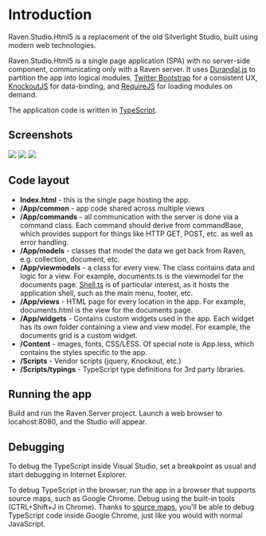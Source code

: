 # Introduction

Raven.Studio.Html5 is a replacement of the old Silverlight Studio, built using modern web technologies.

Raven.Studio.Html5 is a single page application (SPA) with no server-side component, communicating only with a Raven server. It uses <a href="http://durandaljs.com">Durandal.js</a> to partition the app into logical modules, <a href="http://getbootstrap.com">Twitter Bootstrap</a> for a consistent UX, <a href="http://knockoutjs.com">KnockoutJS</a> for data-binding, and <a href="http://requirejs.org">RequireJS</a> for loading modules on demand.

The application code is written in <a href="http://typescriptlang.org">TypeScript</a>.

## Screenshots
<img src="http://judahhimango.com/images/ravenstudio3.0screen1.png" />
<img src="http://judahhimango.com/images/ravenstudio3.0screen2.png" />
<img src="http://judahhimango.com/images/ravenstudio3.0screen3.png" />

## Code layout
-	<b>Index.html</b> - this is the single page hosting the app.
-	<b>/App/common</b> - app code shared across multiple views
-   <b>/App/commands</b> - all communication with the server is done via a command class. Each command should derive from commandBase, which provides support for things like HTTP GET, POST, etc. as well as error handling.
-   <b>/App/models</b> - classes that model the data we get back from Raven, e.g. collection, document, etc.
-	<b>/App/viewmodels</b> - a class for every view. The class contains data and logic for a view. For example, documents.ts is the viewmodel for the documents page. <a href="https://github.com/JudahGabriel/ravendb/blob/Raven.Studio.Html5/Raven.Studio.Html5/App/viewmodels/shell.ts">Shell.ts</a> is of particular interest, as it hosts the application shell, such as the main menu, footer, etc.
-	<b>/App/views</b> - HTML page for every location in the app. For example, documents.html is the view for the documents page.
-	<b>/App/widgets</b> - Contains custom widgets used in the app. Each widget has its own folder containing a view and view model. For example, the documents grid is a custom widget.
-	<b>/Content</b> - images, fonts, CSS/LESS. Of special note is App.less, which contains the styles specific to the app.
-	<b>/Scripts</b> - Vendor scripts (jquery, Knockout, etc.)
-	<b>/Scripts/typings</b> - TypeScript type definitions for 3rd party libraries.

## Running the app
Build and run the Raven.Server project. Launch a web browser to locahost:8080, and the Studio will appear.

## Debugging
To debug the TypeScript inside Visual Studio, set a breakpoint as usual and start debugging in Internet Explorer.

To debug TypeScript in the browser, run the app in a browser that supports source maps, such as Google Chrome. Debug using the built-in tools (CTRL+Shift+J in Chrome). Thanks to <a href="http://www.aaron-powell.com/posts/2012-10-03-typescript-source-maps.html">source maps</a>, you'll be able to debug TypeScript code inside Google Chrome, just like you would with normal JavaScript.
